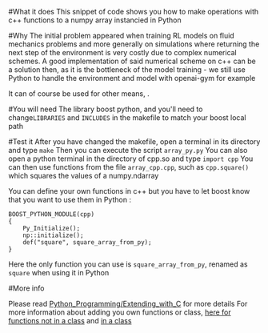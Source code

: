 #What it does
This snippet of code shows you how to make operations with c++ functions to a numpy array instancied in Python

#Why
The initial problem appeared when training RL models on fluid mechanics problems and more generally on simulations where returning the next step of the environment is very costly due to complex numerical schemes.
A good implementation of said numerical scheme on c++ can be a solution then, as it is the bottleneck of the model training - we still use Python to handle the environment and model with openai-gym for example

It can of course be used for other means, .

#You will need
The library boost python, and you'll need to change`LIBRARIES` and `INCLUDES` in the makefile to match your boost local path

#Test it
After you have changed the makefile, open a terminal in its directory and type `make`
Then you can execute the script `array_py.py` 
You can also open a python terminal in the directory of cpp.so and type `import cpp`
You can then use functions from the file `array_cpp.cpp`, such as `cpp.square()` which squares the values of a numpy.ndarray

You can define your own functions in c++ but you have to let boost know that you want to use them in Python :
```
BOOST_PYTHON_MODULE(cpp)
{
    Py_Initialize();
    np::initialize();
    def("square", square_array_from_py);
}
```
Here the only function you can use is `square_array_from_py`, renamed as `square` when using it in Python

#More info

Please read [Python_Programming/Extending_with_C](https://en.wikibooks.org/wiki/Python_Programming/Extending_with_C%2B%2B) for more details
For more information about adding you own functions or class, [here for functions not in a class](https://www.boost.org/doc/libs/1_68_0/libs/python/doc/html/tutorial/index.html) and [in a class](https://www.boost.org/doc/libs/1_68_0/libs/python/doc/html/tutorial/tutorial/exposing.html) 
